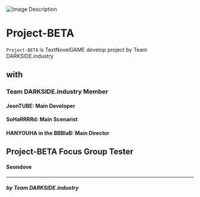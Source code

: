 ![Image Description](https://cdn.discordapp.com/attachments/1196673654126284921/1196846028129841183/D.I.png?ex=65b91cb9&is=65a6a7b9&hm=c293e5bb0bf4575381df787ca12da316c781a6dc79f0791ad16ca9146bbd3c60&) 

# Project-BETA

`Project-BETA` is TextNovelGAME develop project by Team DARKSIDE.industry  

## with
### Team DARKSIDE.industry Member
 #### JeonTUBE: Main Developer
 #### SoHaRRRRd: Main Scenarist
 #### HANYOUHA in the BBBlaB: Main Director  
 
 ## Project-BETA Focus Group Tester
  #### Seondove  
  


---
##### by Team DARKSIDE.industry
